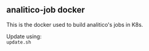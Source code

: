 
## analitico-job docker

This is the docker used to build analitico's jobs in K8s.

Update using:  
```update.sh```
